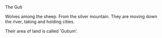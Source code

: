 The Guti

Wolves among the sheep. From the silver mountain. They are moving down the river, taking and holding cities.

Their area of land is called 'Gutium'.